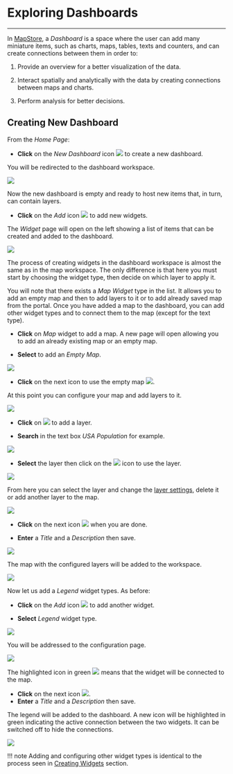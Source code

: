 # Exploring Dashboards
**********************

In [MapStore](https://mapstore.geo-solutions.it/mapstore/#/), a *Dashboard* is a space where the user can add many miniature items, such as charts, maps, tables, texts and counters, and can create connections between them in order to:

1. Provide an overview for a better visualization of the data.

2. Interact spatially and analytically with the data by creating connections between maps and charts.

3. Perform analysis for better decisions.

## Creating New Dashboard

From the *Home Page*:

* **Click** on the *New Dashboard* icon <img src="../img/button/dash-icon.jpg" class="ms-docbutton"/> to create a new dashboard.

You will be redirected to the dashboard workspace.

<img src="../img/exploring-dashboards/dashboard-1.jpg" class="ms-docimage"  style="max-width:600px;"/>

Now the new dashboard is empty and ready to host new items that, in turn, can contain layers.

* **Click** on the *Add* icon <img src="../img/button/+++.jpg" class="ms-docbutton"/> to add new widgets.

The *Widget* page will open on the left showing a list of items that can be created and added to the dashboard.

<img src="../img/exploring-dashboards/dashboard-2.jpg" class="ms-docimage"  style="max-width:400px;"/>

The process of creating widgets in the dashboard workspace is almost the same as in the map workspace. The only difference is that here you must start by choosing the widget type, then decide on which layer to apply it.

You will note that there exists a *Map Widget* type in the list. It allows you to add an empty map and then to add layers to it or to add already saved map from the portal. Once you have added a map to the dashboard, you can add other widget types and to connect them to the map (except for the text type).

* **Click** on *Map* widget to add a map. A new page will open allowing you to add an already existing map or an empty map.

* **Select** to add an *Empty Map*.

<img src="../img/exploring-dashboards/dashboard-3.jpg" class="ms-docimage"  style="max-width:400px;"/>

* **Click** on the next icon to use the empty map <img src="../img/button/next.jpg" class="ms-docbutton"/>.

At this point you can configure your map and add layers to it.

<img src="../img/exploring-dashboards/dashboard-4.jpg" class="ms-docimage"  style="max-width:400px;"/>

* **Click** on <img src="../img/button/+++.jpg" class="ms-docbutton"/> to add a layer.

* **Search** in the text box *USA Population* for example.

<img src="../img/exploring-dashboards/dashboard-5.jpg" class="ms-docimage"  style="max-width:400px;"/>

* **Select** the layer then click on the <img src="../img/button/+++.jpg" class="ms-docbutton"/> icon to use the layer.

<img src="../img/exploring-dashboards/dashboard-6.jpg" class="ms-docimage"  style="max-width:400px;"/>

From here you can select the layer and change the [layer settings](layer-settings.md), delete it or add another layer to the map.

<img src="../img/exploring-dashboards/dashboard-7.jpg" class="ms-docimage"  style="max-width:400px;"/>

* **Click** on the next icon <img src="../img/button/next.jpg" class="ms-docbutton"/> when you are done.

* **Enter** a *Title* and a *Description* then save.

<img src="../img/exploring-dashboards/dashboard-8.jpg" class="ms-docimage"  style="max-width:400px;"/>

The map with the configured layers will be added to the workspace.

<img src="../img/exploring-dashboards/dashboard-9.jpg" class="ms-docimage"/>

Now let us add a *Legend* widget types. As before:

* **Click** on the *Add* icon <img src="../img/button/+++.jpg" class="ms-docbutton"/> to add another widget.

* **Select** *Legend* widget type.

<img src="../img/exploring-dashboards/dashboard-12.jpg" class="ms-docimage"  style="max-width:400px;"/>

You will be addressed to the configuration page.

<img src="../img/exploring-dashboards/dashboard-13.jpg" class="ms-docimage"  style="max-width:400px;"/>

The highlighted icon in green <img src="../img/button/connection-icon.jpg" class="ms-docbutton"/> means that the widget will be connected to the map.

* **Click** on the next icon <img src="../img/button/next.jpg" class="ms-docbutton"/>.
* **Enter** a *Title* and a *Description* then save.

The legend will be added to the dashboard. A new icon will be highlighted in green
indicating the active connection between the two widgets. It can be switched off to hide the connections.

<img src="../img/exploring-dashboards/dashboard-14.jpg" class="ms-docimage"/>

!!! note
    Adding and configuring other widget types is identical to the process seen in
    [Creating Widgets](widgets.md) section.
